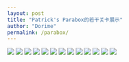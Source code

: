 ```yaml
---
layout: post
title: "Patrick's Parabox的若干关卡展示"
author: "Dorime"
permalink: /parabox/
---
```


![](https://pic.imgdb.cn/item/625c3965239250f7c58e8622.gif)
![](https://pic.imgdb.cn/item/625c396f239250f7c58e9509.gif)
![](https://pic.imgdb.cn/item/625c3976239250f7c58ea183.gif)
![](https://pic.imgdb.cn/item/625c398b239250f7c58ec574.gif)
![](https://pic.imgdb.cn/item/625c399c239250f7c58eea7a.gif)
![](https://pic.imgdb.cn/item/625c39a8239250f7c58f102a.gif)
![](https://pic.imgdb.cn/item/625c39ad239250f7c58f1b51.gif)
![](https://pic.imgdb.cn/item/625c39c5239250f7c58f568e.gif)
![](https://pic.imgdb.cn/item/625c39d3239250f7c58f7438.gif)
![](https://pic.imgdb.cn/item/625c39d4239250f7c58f761c.gif)
![](https://pic.imgdb.cn/item/625c39e7239250f7c58fa267.gif)
![](https://pic.imgdb.cn/item/625c39f9239250f7c58fcdb0.gif)
![](https://pic.imgdb.cn/item/625c39fe239250f7c58fd979.gif)
